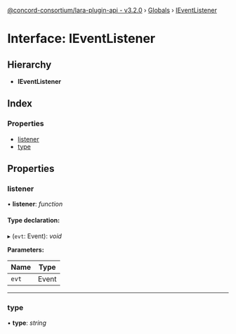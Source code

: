 [@concord-consortium/lara-plugin-api - v3.2.0](../README.md) › [Globals](../globals.md) › [IEventListener](ieventlistener.md)

# Interface: IEventListener

## Hierarchy

* **IEventListener**

## Index

### Properties

* [listener](ieventlistener.md#listener)
* [type](ieventlistener.md#type)

## Properties

###  listener

• **listener**: *function*

#### Type declaration:

▸ (`evt`: Event): *void*

**Parameters:**

Name | Type |
------ | ------ |
`evt` | Event |

___

###  type

• **type**: *string*

